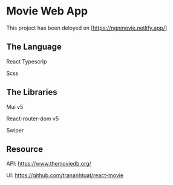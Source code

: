 # Movie Web App

This project has been deloyed on [https://ngnmovie.netlify.app/]

## The Language

React Typescrip

Scss

## The Libraries

Mui v5

React-router-dom v5

Swiper

## Resource

API: https://www.themoviedb.org/

UI: https://github.com/trananhtuat/react-movie
